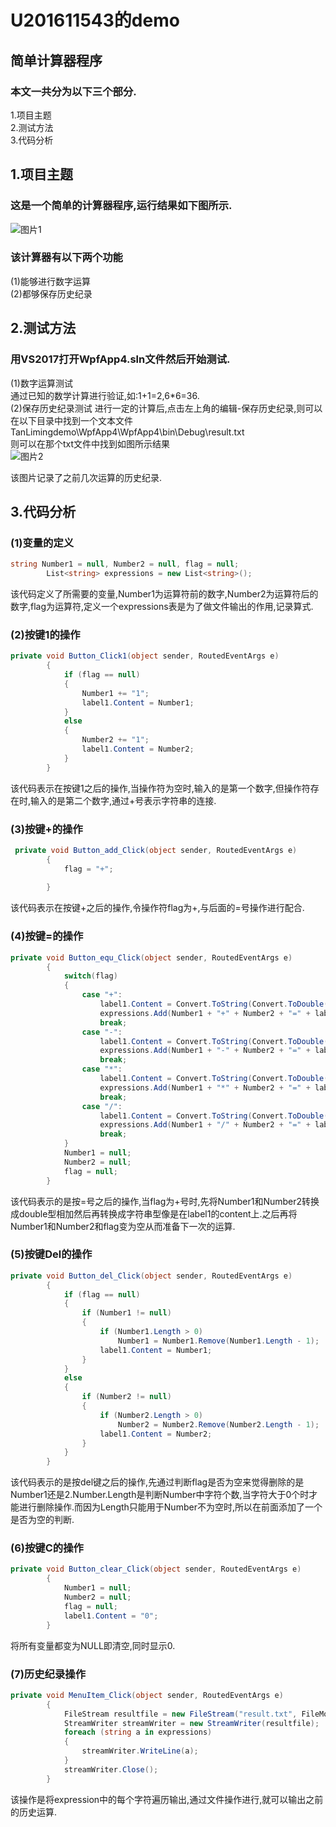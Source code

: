 # U201611543的demo
## 简单计算器程序
### 本文一共分为以下三个部分.  
1.项目主题  
2.测试方法  
3.代码分析

## 1.项目主题  
### 这是一个简单的计算器程序,运行结果如下图所示.    
![图片1](\picture\123.png)
### 该计算器有以下两个功能
(1)能够进行数字运算  
(2)都够保存历史纪录
         
## 2.测试方法
### 用VS2017打开WpfApp4.sln文件然后开始测试.   
(1)数字运算测试  
通过已知的数学计算进行验证,如:1+1=2,6*6=36.  
(2)保存历史纪录测试
进行一定的计算后,点击左上角的编辑-保存历史纪录,则可以在以下目录中找到一个文本文件TanLimingdemo\WpfApp4\WpfApp4\bin\Debug\result.txt  
则可以在那个txt文件中找到如图所示结果  
![图片2](\picture\456.png) 

该图片记录了之前几次运算的历史纪录.
## 3.代码分析
### (1)变量的定义
```c#
string Number1 = null, Number2 = null, flag = null;
        List<string> expressions = new List<string>();
```
该代码定义了所需要的变量,Number1为运算符前的数字,Number2为运算符后的数字,flag为运算符,定义一个expressions表是为了做文件输出的作用,记录算式.
### (2)按键1的操作
```c#
private void Button_Click1(object sender, RoutedEventArgs e)
        {
            if (flag == null)
            {
                Number1 += "1";
                label1.Content = Number1;
            }
            else
            {
                Number2 += "1";
                label1.Content = Number2;
            }
        }

```
该代码表示在按键1之后的操作,当操作符为空时,输入的是第一个数字,但操作符存在时,输入的是第二个数字,通过+号表示字符串的连接.
### (3)按键+的操作
```c#
 private void Button_add_Click(object sender, RoutedEventArgs e)
        {
            flag = "+";
            
        }
```
该代码表示在按键+之后的操作,令操作符flag为+,与后面的=号操作进行配合.
### (4)按键=的操作

```c#
private void Button_equ_Click(object sender, RoutedEventArgs e)
        {
            switch(flag)
            {
                case "+":
                    label1.Content = Convert.ToString(Convert.ToDouble(Number1) + Convert.ToDouble(Number2));
                    expressions.Add(Number1 + "+" + Number2 + "=" + label1.Content);
                    break;
                case "-":
                    label1.Content = Convert.ToString(Convert.ToDouble(Number1) - Convert.ToDouble(Number2));
                    expressions.Add(Number1 + "-" + Number2 + "=" + label1.Content);
                    break;
                case "*":
                    label1.Content = Convert.ToString(Convert.ToDouble(Number1) * Convert.ToDouble(Number2));
                    expressions.Add(Number1 + "*" + Number2 + "=" + label1.Content);
                    break;
                case "/":
                    label1.Content = Convert.ToString(Convert.ToDouble(Number1) / Convert.ToDouble(Number2));
                    expressions.Add(Number1 + "/" + Number2 + "=" + label1.Content);
                    break;
            }
            Number1 = null;
            Number2 = null;
            flag = null;
        }
```
该代码表示的是按=号之后的操作,当flag为+号时,先将Number1和Number2转换成double型相加然后再转换成字符串型像是在label1的content上.之后再将Number1和Number2和flag变为空从而准备下一次的运算.  
### (5)按键Del的操作
``` c#
private void Button_del_Click(object sender, RoutedEventArgs e)
        {
            if (flag == null)
            {
                if (Number1 != null)
                {
                    if (Number1.Length > 0)
                        Number1 = Number1.Remove(Number1.Length - 1);
                    label1.Content = Number1;
                }
            }
            else
            {
                if (Number2 != null)
                {
                    if (Number2.Length > 0)
                        Number2 = Number2.Remove(Number2.Length - 1);
                    label1.Content = Number2;
                }
            }
        }
```
该代码表示的是按del键之后的操作,先通过判断flag是否为空来觉得删除的是Number1还是2.Number.Length是判断Number中字符个数,当字符大于0个时才能进行删除操作.而因为Length只能用于Number不为空时,所以在前面添加了一个是否为空的判断.
### (6)按键C的操作
```c#
private void Button_clear_Click(object sender, RoutedEventArgs e)
        {
            Number1 = null;
            Number2 = null;
            flag = null;
            label1.Content = "0";
        }
```
将所有变量都变为NULL即清空,同时显示0.
### (7)历史纪录操作
```c#
private void MenuItem_Click(object sender, RoutedEventArgs e)
        {
            FileStream resultfile = new FileStream("result.txt", FileMode.OpenOrCreate);
            StreamWriter streamWriter = new StreamWriter(resultfile);
            foreach (string a in expressions)
            {
                streamWriter.WriteLine(a);
            }
            streamWriter.Close();
        }  
```
该操作是将expression中的每个字符遍历输出,通过文件操作进行,就可以输出之前的历史运算.   